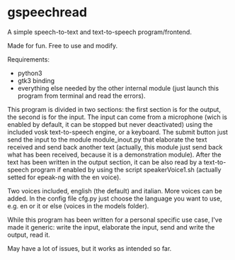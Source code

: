 # gspeechread
A simple speech-to-text and text-to-speech program/frontend.

Made for fun. Free to use and modify.

Requirements:
- python3
- gtk3 binding
- everything else needed by the other internal module (just launch this program from terminal and read the errors).

This program is divided in two sections: the first section is for the output, the second is for the input. The input can come from a microphone (wich is enabled by default, it can be stopped but never deactivated) using the included vosk text-to-speech engine, or a keyboard. The submit button just send the input to the module module_inout.py that elaborate the text received and send back another text (actually, this module just send back what has been received, because it is a demonstration module). After the text has been written in the output section, it can be also read by a text-to-speech program if enabled by using the script speakerVoice1.sh (actually setted for epeak-ng with the en voice).

Two voices included, english (the default) and italian. More voices can be added. In the config file cfg.py just choose the language you want to use, e.g. en or it or else (voices in the models folder).

While this program has been written for a personal specific use case, I've made it generic: write the input, elaborate the input, send and write the output, read it.

May have a lot of issues, but it works as intended so far.
